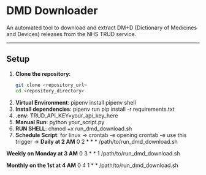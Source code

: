# DMD Downloader

An automated tool to download and extract DM+D (Dictionary of Medicines and Devices) releases from the NHS TRUD service.

---

## Setup

1. **Clone the repository**:
   ```bash
   git clone <repository_url>
   cd <repository_directory>

2. **Virtual Environment**:
    pipenv install
    pipenv shell 
3. **Install dependencies**:
    pipenv run pip install -r requirements.txt
4. **.env**:
    TRUD_API_KEY=your_api_key_here
5. **Manual Run**:
    python your_script.py
6. **RUN SHELL**:
    chmod +x run_dmd_download.sh
7. **Schedule Script**:
    for linux -> crontab -e
    opening crontab -e 
    use this trigger -> 
**Daily at 2 AM**
0 2 * * * /path/to/run_dmd_download.sh

**Weekly on Monday at 3 AM**
0 3 * * 1 /path/to/run_dmd_download.sh

**Monthly on the 1st at 4 AM**
0 4 1 * * /path/to/run_dmd_download.sh






